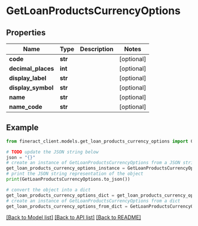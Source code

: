 # GetLoanProductsCurrencyOptions


## Properties

Name | Type | Description | Notes
------------ | ------------- | ------------- | -------------
**code** | **str** |  | [optional] 
**decimal_places** | **int** |  | [optional] 
**display_label** | **str** |  | [optional] 
**display_symbol** | **str** |  | [optional] 
**name** | **str** |  | [optional] 
**name_code** | **str** |  | [optional] 

## Example

```python
from fineract_client.models.get_loan_products_currency_options import GetLoanProductsCurrencyOptions

# TODO update the JSON string below
json = "{}"
# create an instance of GetLoanProductsCurrencyOptions from a JSON string
get_loan_products_currency_options_instance = GetLoanProductsCurrencyOptions.from_json(json)
# print the JSON string representation of the object
print(GetLoanProductsCurrencyOptions.to_json())

# convert the object into a dict
get_loan_products_currency_options_dict = get_loan_products_currency_options_instance.to_dict()
# create an instance of GetLoanProductsCurrencyOptions from a dict
get_loan_products_currency_options_from_dict = GetLoanProductsCurrencyOptions.from_dict(get_loan_products_currency_options_dict)
```
[[Back to Model list]](../README.md#documentation-for-models) [[Back to API list]](../README.md#documentation-for-api-endpoints) [[Back to README]](../README.md)


